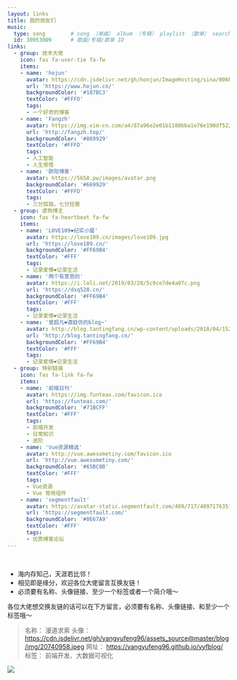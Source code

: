 ```yaml
---
layout: links
title: 我的朋友们
music:
  type: song        # song （单曲） album （专辑） playlist （歌单） search （搜索）
  id: 30953009      # 歌曲/专辑/歌单 ID
links:
  - group: 技术大佬
    icon: fas fa-user-tie fa-fw
    items:
    - name: 'hojun'
      avatar: https://cdn.jsdelivr.net/gh/honjun/ImageHosting/sina/006bYVyvgy1ftand2qurdj303c03cdfv.jpg
      url: 'https://www.hojun.cn/'
      backgroundColor: '#187BC3'
      textColor: '#FFFD'
      tags:
      - 一个好奇的博客
    - name: 'Fangzh'
      avatar: https://img.vim-cn.com/a4/87a96e2e01b1180bba1e76e190df5220378c1a.png
      url: 'http://fangzh.top/'
      backgroundColor: '#869929'
      textColor: '#FFFD'
      tags:
      - 人工智能
      - 人生感悟
    - name: '欧阳博客'
      avatar: https://5658.pw/images/avatar.png
      backgroundColor: '#669929'
      textColor: '#FFFD'
      tags:
      - 三分孤独，七分狂傲
  - group: 虐狗博主
    icon: fas fa-heartbeat fa-fw
    items:
    - name: 'LOVE109❤️纪实小屋'
      avatar: https://love109.cn/images/love109.jpg
      url: 'https://love109.cn/'
      backgroundColor: '#FF69B4'
      textColor: '#FFF'
      tags:
      - 记录爱情❤️记录生活
    - name: '两个有意思的'
      avatar: https://i.loli.net/2019/03/28/5c9ce7de4a07c.png
      url: 'https://dxq520.cn/'
      backgroundColor: '#FF69B4'
      textColor: '#FFF'
      tags:
      - 记录爱情❤️记录生活
    - name: '曾超凡❤谭庭仿的blog~'
      avatar: http://blog.tantingfang.cn/wp-content/uploads/2018/04/1520476200533.jpg
      url: 'http://blog.tantingfang.cn/'
      backgroundColor: '#FF69B4'
      textColor: '#FFF'
      tags:
      - 记录爱情❤️记录生活
  - group: 特别链接
    icon: fas fa-link fa-fw
    items:
    - name: '前端日刊'
      avatar: https://img.funteas.com/favicon.ico
      url: 'https://funteas.com/'
      backgroundColor: '#71BCFF'
      textColor: '#FFF'
      tags:
      - 前端开发
      - 日常知识
      - 进阶
    - name: 'Vue资源精选'
      avatar: http://vue.awesometiny.com/favicon.ico
      url: 'http://vue.awesometiny.com/'
      backgroundColor: '#65BC0B'
      textColor: '#FFF'
      tags:
      - Vue资源
      - Vue 常用组件
    - name: 'segmentfault'
      avatar: https://avatar-static.segmentfault.com/409/717/4097176351-5c4fc6084ff14_small
      url: 'https://segmentfault.com/'
      backgroundColor: '#0E67A9'
      textColor: '#FFF'
      tags:
      - 优质博客论坛
---
```


<br>

- 海内存知己，天涯若比邻！
- 相见即是缘分，欢迎各位大佬留言互换友链！
- 必须要有名称、头像链接、至少一个标签或者一个简介哦～

各位大佬想交换友链的话可以在下方留言，必须要有名称、头像链接、和至少一个标签哦～

> 名称： 漫道求索
头像： https://cdn.jsdelivr.net/gh/yangyufeng96/assets_source@master/blog/img/20740958.jpeg
网址： https://yangyufeng96.github.io/yyfblog/
标签： 前端开发、大数据可视化

<img src="https://cdn.jsdelivr.net/gh/yangyufeng96/assets_source@master/blog/img/friends.gif">
